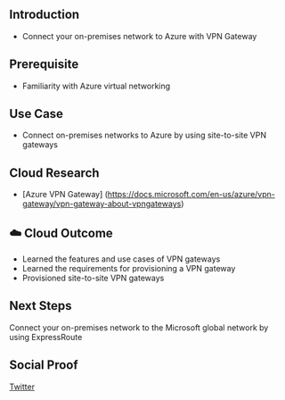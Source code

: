 ## Introduction

- Connect your on-premises network to Azure with VPN Gateway

## Prerequisite

- Familiarity with Azure virtual networking

## Use Case

- Connect on-premises networks to Azure by using site-to-site VPN gateways

## Cloud Research

- [Azure VPN Gateway] (https://docs.microsoft.com/en-us/azure/vpn-gateway/vpn-gateway-about-vpngateways)

## ☁️ Cloud Outcome

- Learned the features and use cases of VPN gateways
- Learned the requirements for provisioning a VPN gateway
- Provisioned site-to-site VPN gateways

## Next Steps

Connect your on-premises network to the Microsoft global network by using ExpressRoute

## Social Proof

[Twitter](https://twitter.com/rakesh__kadam/status/1437076180394405896)
